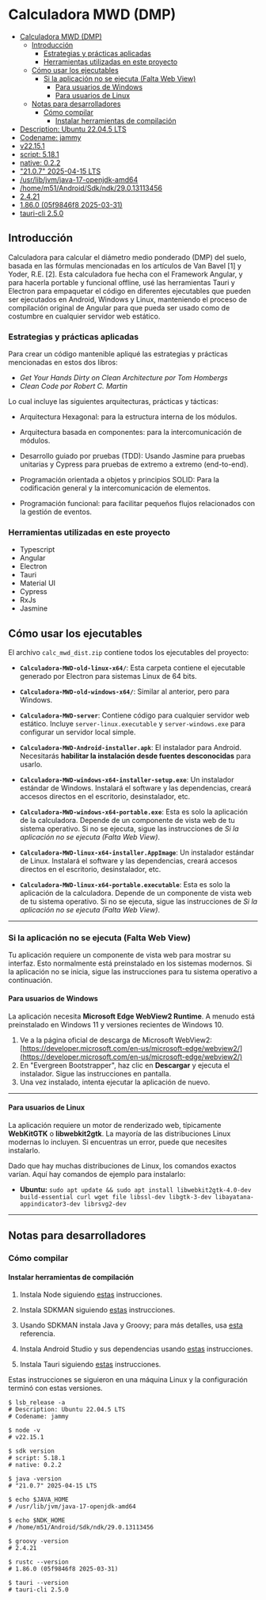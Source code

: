 # Calculadora MWD (DMP)

- [Calculadora MWD (DMP)](#calculadora-mwd-dmp)
  - [Introducción](#introducción)
    - [Estrategias y prácticas aplicadas](#estrategias-y-prácticas-aplicadas)
    - [Herramientas utilizadas en este proyecto](#herramientas-utilizadas-en-este-proyecto)
  - [Cómo usar los ejecutables](#cómo-usar-los-ejecutables)
    - [Si la aplicación no se ejecuta (Falta Web View)](#si-la-aplicación-no-se-ejecuta-falta-web-view)
      - [Para usuarios de Windows](#para-usuarios-de-windows)
      - [Para usuarios de Linux](#para-usuarios-de-linux)
  - [Notas para desarrolladores](#notas-para-desarrolladores)
    - [Cómo compilar](#cómo-compilar)
      - [Instalar herramientas de compilación](#instalar-herramientas-de-compilación)
- [Description: Ubuntu 22.04.5 LTS](#description-ubuntu-22045-lts)
- [Codename: jammy](#codename-jammy)
- [v22.15.1](#v22151)
- [script: 5.18.1](#script-5181)
- [native: 0.2.2](#native-022)
- ["21.0.7" 2025-04-15 LTS](#2107-2025-04-15-lts)
- [/usr/lib/jvm/java-17-openjdk-amd64](#usrlibjvmjava-17-openjdk-amd64)
- [/home/m51/Android/Sdk/ndk/29.0.13113456](#homem51androidsdkndk29013113456)
- [2.4.21](#2421)
- [1.86.0 (05f9846f8 2025-03-31)](#1860-05f9846f8-2025-03-31)
- [tauri-cli 2.5.0](#tauri-cli-250)

## Introducción

Calculadora para calcular el diámetro medio ponderado (DMP) del suelo, basada
en las fórmulas mencionadas en los artículos de Van Bavel [1] y Yoder, R.E. [2].
Esta calculadora fue hecha con el Framework Angular, y para hacerla portable y
funcional offline, usé las herramientas Tauri y Electron para empaquetar
el código en diferentes ejecutables que pueden ser ejecutados en Android,
Windows y Linux, manteniendo el proceso de compilación original de Angular para
que pueda ser usado como de costumbre en cualquier servidor web estático.

### Estrategias y prácticas aplicadas

Para crear un código mantenible apliqué las estrategias y prácticas
mencionadas en estos dos libros:

- *Get Your Hands Dirty on Clean Architecture por Tom Hombergs*
- *Clean Code por Robert C. Martin*

Lo cual incluye las siguientes arquitecturas, prácticas y tácticas:

- Arquitectura Hexagonal: para la estructura interna de los módulos.

- Arquitectura basada en componentes: para la intercomunicación de módulos.

- Desarrollo guiado por pruebas (TDD): Usando Jasmine para pruebas unitarias y Cypress
  para pruebas de extremo a extremo (end-to-end).

- Programación orientada a objetos y principios SOLID: Para la codificación general
  y la intercomunicación de elementos.

- Programación funcional: para facilitar pequeños flujos relacionados con la
  gestión de eventos.

### Herramientas utilizadas en este proyecto

- Typescript
- Angular
- Electron
- Tauri
- Material UI
- Cypress
- RxJs
- Jasmine

## Cómo usar los ejecutables

El archivo `calc_mwd_dist.zip` contiene todos los ejecutables del proyecto:

- **`Calculadora-MWD-old-linux-x64/`**: Esta carpeta contiene el
    ejecutable generado por Electron para sistemas Linux de 64 bits.

- **`Calculadora-MWD-old-windows-x64/`**: Similar al anterior,
    pero para Windows.

- **`Calculadora-MWD-server`**: Contiene código para cualquier servidor web
    estático. Incluye `server-linux.executable` y
    `server-windows.exe` para configurar un servidor local simple.

- **`Calculadora-MWD-Android-installer.apk`**: El instalador para
    Android. Necesitarás **habilitar la instalación desde fuentes desconocidas**
    para usarlo.

- **`Calculadora-MWD-windows-x64-installer-setup.exe`**: Un instalador
    estándar de Windows. Instalará el software y las dependencias,
    creará accesos directos en el escritorio, desinstalador, etc.

- **`Calculadora-MWD-windows-x64-portable.exe`**: Esta es solo la
    aplicación de la calculadora. Depende de un componente de vista web de tu
    sistema operativo. Si no se ejecuta, sigue las
    instrucciones de *Si la aplicación no se ejecuta (Falta Web View)*.

- **`Calculadora-MWD-linux-x64-installer.AppImage`**: Un instalador
    estándar de Linux. Instalará el software y las dependencias,
    creará accesos directos en el escritorio, desinstalador, etc.

- **`Calculadora-MWD-linux-x64-portable.executable`**: Esta es solo la
    aplicación de la calculadora. Depende de un componente de vista web de tu
    sistema operativo. Si no se ejecuta, sigue las
    instrucciones de *Si la aplicación no se ejecuta (Falta Web View)*.

---

### Si la aplicación no se ejecuta (Falta Web View)

Tu aplicación requiere un componente de vista web para mostrar su interfaz. Esto
normalmente está preinstalado en los sistemas modernos. Si la aplicación no se inicia,
sigue las instrucciones para tu sistema operativo a continuación.

#### Para usuarios de Windows

La aplicación necesita **Microsoft Edge WebView2 Runtime**. A menudo está
preinstalado en Windows 11 y versiones recientes de Windows 10.

1. Ve a la página oficial de descarga de Microsoft WebView2:
   [https://developer.microsoft.com/en-us/microsoft-edge/webview2/](https://developer.microsoft.com/en-us/microsoft-edge/webview2/)
2. En "Evergreen Bootstrapper", haz clic en **Descargar** y ejecuta el
   instalador. Sigue las instrucciones en pantalla.
3. Una vez instalado, intenta ejecutar la aplicación de nuevo.

---

#### Para usuarios de Linux

La aplicación requiere un motor de renderizado web, típicamente **WebKitGTK** o
**libwebkit2gtk**. La mayoría de las distribuciones Linux modernas lo incluyen. Si
encuentras un error, puede que necesites instalarlo.

Dado que hay muchas distribuciones de Linux, los comandos exactos varían.
Aquí hay comandos de ejemplo para instalarlo:

- **Ubuntu:** `sudo apt update && sudo apt install libwebkit2gtk-4.0-dev build-essential curl wget file libssl-dev libgtk-3-dev libayatana-appindicator3-dev librsvg2-dev`

---

## Notas para desarrolladores

### Cómo compilar

#### Instalar herramientas de compilación

1. Instala Node siguiendo [estas](https://nodejs.org/en/download) instrucciones.

2. Instala SDKMAN siguiendo [estas](https://sdkman.io/install/) instrucciones.

3. Usando SDKMAN instala Java y Groovy; para más detalles, usa
   [esta](https://sdkman.io/usage/#latest-stable) referencia.

4. Instala Android Studio y sus dependencias usando
   [estas](https://developer.android.com/studio/install#linux) instrucciones.

5. Instala Tauri siguiendo [estas](https://v2.tauri.app/start/prerequisites/)
   instrucciones.

Estas instrucciones se siguieron en una máquina Linux y la configuración terminó con
estas versiones.

```shell
$ lsb_release -a
# Description: Ubuntu 22.04.5 LTS
# Codename: jammy

$ node -v
# v22.15.1

$ sdk version
# script: 5.18.1
# native: 0.2.2

$ java -version
# "21.0.7" 2025-04-15 LTS

$ echo $JAVA_HOME
# /usr/lib/jvm/java-17-openjdk-amd64

$ echo $NDK_HOME
# /home/m51/Android/Sdk/ndk/29.0.13113456

$ groovy -version
# 2.4.21

$ rustc --version
# 1.86.0 (05f9846f8 2025-03-31)

$ tauri --version
# tauri-cli 2.5.0